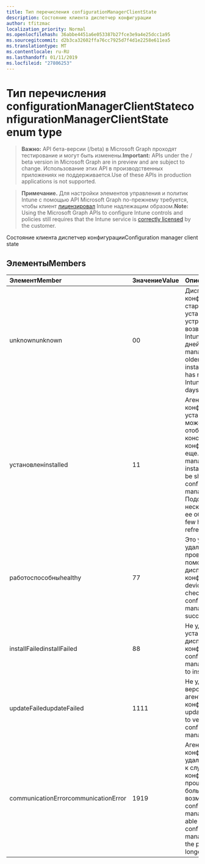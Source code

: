 ```yaml
---
title: Тип перечисления configurationManagerClientState
description: Состояние клиента диспетчер конфигурации
author: tfitzmac
localization_priority: Normal
ms.openlocfilehash: 36abbe4451a6e053387b27fce3e9a4e25dcc1a95
ms.sourcegitcommit: d2b3ca32602ffa76cc7925d7f4d1e2258e611ea5
ms.translationtype: MT
ms.contentlocale: ru-RU
ms.lasthandoff: 01/11/2019
ms.locfileid: "27806253"
---
```

# <a name="configurationmanagerclientstate-enum-type"></a><span data-ttu-id="7f686-103">Тип перечисления configurationManagerClientState</span><span class="sxs-lookup"><span data-stu-id="7f686-103">configurationManagerClientState enum type</span></span>

> <span data-ttu-id="7f686-104">**Важно:** API бета-версии (/beta) в Microsoft Graph проходят тестирование и могут быть изменены.</span><span class="sxs-lookup"><span data-stu-id="7f686-104">**Important:** APIs under the / beta version in Microsoft Graph are in preview and are subject to change.</span></span> <span data-ttu-id="7f686-105">Использование этих API в производственных приложениях не поддерживается.</span><span class="sxs-lookup"><span data-stu-id="7f686-105">Use of these APIs in production applications is not supported.</span></span>

> <span data-ttu-id="7f686-106">**Примечание.** Для настройки элементов управления и политик Intune с помощью API Microsoft Graph по-прежнему требуется, чтобы клиент [лицензировал](https://go.microsoft.com/fwlink/?linkid=839381) Intune надлежащим образом.</span><span class="sxs-lookup"><span data-stu-id="7f686-106">**Note:** Using the Microsoft Graph APIs to configure Intune controls and policies still requires that the Intune service is [correctly licensed](https://go.microsoft.com/fwlink/?linkid=839381) by the customer.</span></span>

<span data-ttu-id="7f686-107">Состояние клиента диспетчер конфигурации</span><span class="sxs-lookup"><span data-stu-id="7f686-107">Configuration manager client state</span></span>
## <a name="members"></a><span data-ttu-id="7f686-108">Элементы</span><span class="sxs-lookup"><span data-stu-id="7f686-108">Members</span></span>
|<span data-ttu-id="7f686-109">Элемент</span><span class="sxs-lookup"><span data-stu-id="7f686-109">Member</span></span>|<span data-ttu-id="7f686-110">Значение</span><span class="sxs-lookup"><span data-stu-id="7f686-110">Value</span></span>|<span data-ttu-id="7f686-111">Описание</span><span class="sxs-lookup"><span data-stu-id="7f686-111">Description</span></span>|
|:---|:---|:---|
|<span data-ttu-id="7f686-112">unknown</span><span class="sxs-lookup"><span data-stu-id="7f686-112">unknown</span></span>|<span data-ttu-id="7f686-113">0</span><span class="sxs-lookup"><span data-stu-id="7f686-113">0</span></span>|<span data-ttu-id="7f686-114">Диспетчер конфигурации агента старше 1806 или не установлена или это устройство не возвращенных в Intune старше 30 дней.</span><span class="sxs-lookup"><span data-stu-id="7f686-114">Configuration manager agent is older than 1806 or not installed or this device has not checked into Intune for over 30 days.</span></span>|
|<span data-ttu-id="7f686-115">установлен</span><span class="sxs-lookup"><span data-stu-id="7f686-115">installed</span></span>|<span data-ttu-id="7f686-116">1</span><span class="sxs-lookup"><span data-stu-id="7f686-116">1</span></span>|<span data-ttu-id="7f686-117">Агент диспетчера конфигурации установлен, но может быть отображаются в консоли диспетчера конфигурации еще.</span><span class="sxs-lookup"><span data-stu-id="7f686-117">The configuration manager agent is installed but may not be showing up in the configuration manager console yet.</span></span> <span data-ttu-id="7f686-118">Подождите несколько часов для ее обновление.</span><span class="sxs-lookup"><span data-stu-id="7f686-118">Wait a few hours for it to refresh.</span></span>|
|<span data-ttu-id="7f686-119">работоспособны</span><span class="sxs-lookup"><span data-stu-id="7f686-119">healthy</span></span>|<span data-ttu-id="7f686-120">7</span><span class="sxs-lookup"><span data-stu-id="7f686-120">7</span></span>|<span data-ttu-id="7f686-121">Это устройство удалось успешно проверить с помощью службы диспетчера конфигурации.</span><span class="sxs-lookup"><span data-stu-id="7f686-121">This device was able to check in with the configuration manager service successfully.</span></span>|
|<span data-ttu-id="7f686-122">installFailed</span><span class="sxs-lookup"><span data-stu-id="7f686-122">installFailed</span></span>|<span data-ttu-id="7f686-123">8</span><span class="sxs-lookup"><span data-stu-id="7f686-123">8</span></span>|<span data-ttu-id="7f686-124">Не удается установить агент диспетчер конфигурации.</span><span class="sxs-lookup"><span data-stu-id="7f686-124">The configuration manager agent failed to install.</span></span>|
|<span data-ttu-id="7f686-125">updateFailed</span><span class="sxs-lookup"><span data-stu-id="7f686-125">updateFailed</span></span>|<span data-ttu-id="7f686-126">11</span><span class="sxs-lookup"><span data-stu-id="7f686-126">11</span></span>|<span data-ttu-id="7f686-127">Не удалось обновить версии x в y версия агента диспетчер конфигурации.</span><span class="sxs-lookup"><span data-stu-id="7f686-127">The update from version x to version y of the configuration manager agent failed.</span></span> |
|<span data-ttu-id="7f686-128">communicationError</span><span class="sxs-lookup"><span data-stu-id="7f686-128">communicationError</span></span>|<span data-ttu-id="7f686-129">19</span><span class="sxs-lookup"><span data-stu-id="7f686-129">19</span></span>|<span data-ttu-id="7f686-130">Агент диспетчера конфигурации удалось для доступа к службе Диспетчер конфигурации в прошлом, но теперь больше не является возможность.</span><span class="sxs-lookup"><span data-stu-id="7f686-130">The configuration manager agent was able to reach the configuration manager service in the past but is now no longer able to.</span></span> |





